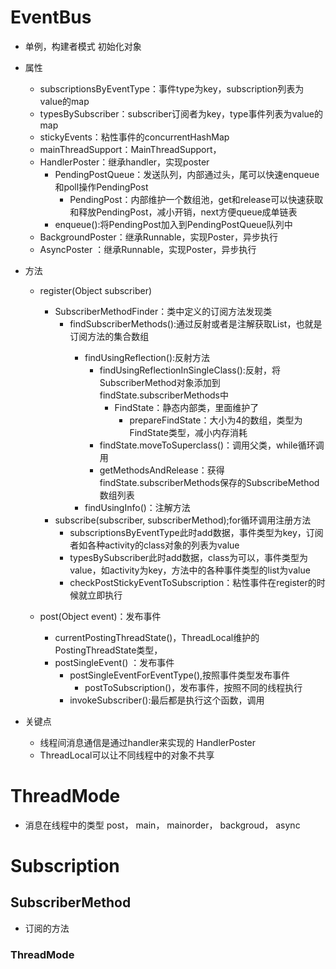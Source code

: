 # EventBus
- 单例，构建者模式 初始化对象
- 属性
    - subscriptionsByEventType：事件type为key，subscription列表为value的map
    - typesBySubscriber：subscriber订阅者为key，type事件列表为value的map
    - stickyEvents：粘性事件的concurrentHashMap
    - mainThreadSupport：MainThreadSupport，
    - HandlerPoster：继承handler，实现poster 
        - PendingPostQueue：发送队列，内部通过头，尾可以快速enqueue和poll操作PendingPost
            - PendingPost：内部维护一个数组池，get和release可以快速获取和释放PendingPost，减小开销，next方便queue成单链表
        - enqueue():将PendingPost加入到PendingPostQueue队列中    
    - BackgroundPoster：继承Runnable，实现Poster，异步执行
    - AsyncPoster ：继承Runnable，实现Poster，异步执行    
            
- 方法
    - register(Object subscriber)       
        - SubscriberMethodFinder：类中定义的订阅方法发现类
            - findSubscriberMethods():通过反射或者是注解获取List<SubscriberMethod>，也就是订阅方法的集合数组   
                - findUsingReflection():反射方法
                    - findUsingReflectionInSingleClass():反射，将SubscriberMethod对象添加到findState.subscriberMethods中
                        - FindState：静态内部类，里面维护了
                            - prepareFindState：大小为4的数组，类型为FindState类型，减小内存消耗
                    - findState.moveToSuperclass()：调用父类，while循环调用        
                    - getMethodsAndRelease：获得findState.subscriberMethods保存的SubscribeMethod数组列表        
                - findUsingInfo()：注解方法
        - subscribe(subscriber, subscriberMethod);for循环调用注册方法      
            - subscriptionsByEventType此时add数据，事件类型为key，订阅者如各种activity的class对象的列表为value
            - typesBySubscriber此时add数据，class为可以，事件类型为value，如activity为key，方法中的各种事件类型的list为value   
            - checkPostStickyEventToSubscription：粘性事件在register的时候就立即执行
            
    - post(Object event)：发布事件
        - currentPostingThreadState()，ThreadLocal维护的PostingThreadState类型，
        - postSingleEvent() ：发布事件
            - postSingleEventForEventType(),按照事件类型发布事件
                - postToSubscription()，发布事件，按照不同的线程执行
            - invokeSubscriber():最后都是执行这个函数，调用           
                    
- 关键点
    - 线程间消息通信是通过handler来实现的 HandlerPoster
    - ThreadLocal可以让不同线程中的对象不共享

# ThreadMode
- 消息在线程中的类型   post， main， mainorder， backgroud， async

# Subscription 

## SubscriberMethod 
- 订阅的方法

### ThreadMode